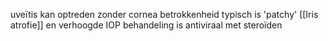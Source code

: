 uveïtis kan optreden zonder cornea betrokkenheid
typisch is 'patchy' [[Iris atrofie]] en verhoogde IOP
behandeling is antiviraal met steroïden
